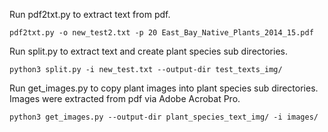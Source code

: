 Run pdf2txt.py to extract text from pdf.
```
pdf2txt.py -o new_test2.txt -p 20 East_Bay_Native_Plants_2014_15.pdf
```

Run split.py to extract text and create plant species sub directories.
```
python3 split.py -i new_test.txt --output-dir test_texts_img/
```

Run get_images.py to copy plant images into plant species sub directories.
Images were extracted from pdf via Adobe Acrobat Pro.
```
python3 get_images.py --output-dir plant_species_text_img/ -i images/
```



